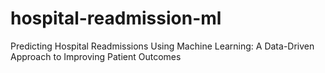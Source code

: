 # hospital-readmission-ml
Predicting Hospital Readmissions Using Machine Learning: A Data-Driven Approach to Improving Patient Outcomes

